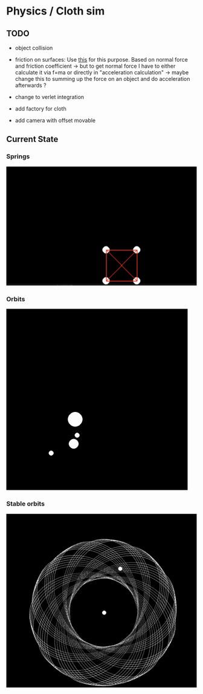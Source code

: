 # Physics / Cloth sim
## TODO
* object collision
* friction on surfaces: 
Use [this](https://de.wikipedia.org/wiki/Reibungskoeffizient) for this purpose. Based on normal force and friction coefficient -> but to get normal force I have to either calculate it via f=ma or directly in "acceleration calculation" -> maybe change this to summing up the force on an object and do acceleration afterwards ?

* change to verlet integration
* add factory for cloth
* add camera with offset movable


## Current State
### Springs
![image](images/springs.png)

### Orbits
![image](images/chaotic_orbits.gif)

### Stable orbits
![image](images/stable_orbits.png)